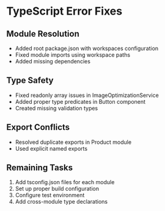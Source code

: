 # TypeScript Error Fixes

## Module Resolution
- Added root package.json with workspaces configuration
- Fixed module imports using workspace paths
- Added missing dependencies

## Type Safety
- Fixed readonly array issues in ImageOptimizationService
- Added proper type predicates in Button component
- Created missing validation types

## Export Conflicts
- Resolved duplicate exports in Product module
- Used explicit named exports

## Remaining Tasks
1. Add tsconfig.json files for each module
2. Set up proper build configuration
3. Configure test environment
4. Add cross-module type declarations